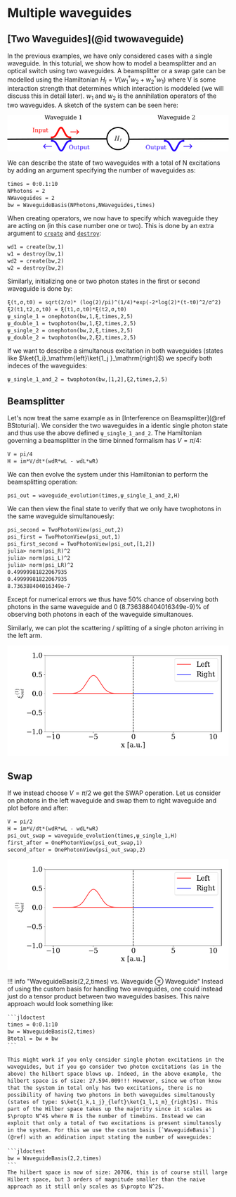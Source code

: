 # Multiple waveguides

## [Two Waveguides](@id twowaveguide)
In the previous examples, we have only considered cases with a single waveguide. In this toturial, we show how to model a beamsplitter and an optical switch using two waveguides. A beamsplitter or a swap gate can be modelled using the Hamiltonian $H_I = V(w_1^\dagger w_2 + w_2^\dagger w_1)$ where V is some interaction strength that determines which interaction is moddeled (we will discuss this in detail later). $w_1$ and $w_2$ is the annihilation operators of the two waveguides. A sketch of the system can be seen here:

![Alt text](twowaveguide.png)


 We can describe the state of two waveguides with a total of N excitations by adding an argument specifying the number of waveguides as:

```jldoctest
times = 0:0.1:10
NPhotons = 2
NWaveguides = 2
bw = WaveguideBasis(NPhotons,NWaveguides,times)
```

When creating operators, we now have to specify which waveguide they are acting on (in this case number one or two). This is done by an extra argument to [`create`](@ref) and [`destroy`](@ref):

```jldoctest
wd1 = create(bw,1)
w1 = destroy(bw,1)
wd2 = create(bw,2) 
w2 = destroy(bw,2)
```

Similarly, initializing one or two photon states in the first or second waveguide is done by:

```jldoctest
ξ(t,σ,t0) = sqrt(2/σ)* (log(2)/pi)^(1/4)*exp(-2*log(2)*(t-t0)^2/σ^2)
ξ2(t1,t2,σ,t0) = ξ(t1,σ,t0)*ξ(t2,σ,t0)
ψ_single_1 = onephoton(bw,1,ξ,times,2,5)
ψ_double_1 = twophoton(bw,1,ξ2,times,2,5)
ψ_single_2 = onephoton(bw,2,ξ,times,2,5)
ψ_double_2 = twophoton(bw,2,ξ2,times,2,5)
```

If we want to describe a simultanous excitation in both waveguides (states like $\ket{1_i}_\mathrm{left}\ket{1_j }_\mathrm{right}$) we specify both indeces of the waveguides:

```jldoctest
ψ_single_1_and_2 = twophoton(bw,[1,2],ξ2,times,2,5)
```

## Beamsplitter
Let's now treat the same example as in [Interference on Beamsplitter](@ref BStoturial). We consider the two waveguides in a identic single photon state and thus use the above defined `ψ_single_1_and_2`. The Hamiltonian governing a beamsplitter in the time binned formalism has $V= \pi/4$:

```jldoctest
V = pi/4
H = im*V/dt*(wdR*wL - wdL*wR)
```

We can then evolve the system under this Hamiltonian to perform the beamsplitting operation:

```jldoctest
psi_out = waveguide_evolution(times,ψ_single_1_and_2,H)
```

We can then view the final state to verify that we only have twophotons in the same waveguide simultanouesly:

```jldoctest
psi_second = TwoPhotonView(psi_out,2)
psi_first = TwoPhotonView(psi_out,1)
psi_first_second = TwoPhotonView(psi_out,[1,2])
julia> norm(psi_R)^2
julia> norm(psi_L)^2
julia> norm(psi_LR)^2
0.49999981822067935
0.49999981822067935
8.736388404016349e-7
```
Except for numerical errors we thus have 50% chance of observing both photons in the same waveguide and 0 (8.736388404016349e-9)% of observing both photons in each of the waveguide simultanoues. 


Similarly, we can plot the scattering / splitting of a single photon arriving in the left arm. 

![Alt text](bs.gif)


## Swap
If we instead choose $V = \pi / 2$ we get the SWAP operation. Let us consider on photons in the left waveguide and swap them to right waveguide and plot before and after:

```jldoctest
V = pi/2
H = im*V/dt*(wdR*wL - wdL*wR)
psi_out_swap = waveguide_evolution(times,ψ_single_1,H)
first_after = OnePhotonView(psi_out_swap,1)
second_after = OnePhotonView(psi_out_swap,2)
```
!["Alt text"](swap.gif)



!!! info "WaveguideBasis(2,2,times) vs. Waveguide $\otimes$ Waveguide"
    Instead of using the custom basis for handling two waveguides, one could instead just do a tensor product between two waveguides basises. This naive approach would look something like:
    
    ```jldoctest
    times = 0:0.1:10
    bw = WaveguideBasis(2,times)
    Btotal = bw ⊗ bw
    ```

    This might work if you only consider single photon excitations in the waveguides, but if you go consider two photon excitations (as in the above) the hilbert space blows up. Indeed, in the above example, the hilbert space is of size: 27.594.009!!! However, since we often know that the system in total only has two excitations, there is no possibility of having two photons in both waveguides simultanously (states of type: $\ket{1_k,1_j}_{left}\ket{1_l,1_m}_{right}$). This part of the Hilber space takes up the majority since it scales as $\propto N^4$ where N is the number of timebins. Instead we can exploit that only a total of two excitations is present simultanosly in the system. For this we use the custom basis [`WaveguideBasis`](@ref) with an addination input stating the number of waveguides:

    ```jldoctest
    bw = WaveguideBasis(2,2,times)
    ```
    The hilbert space is now of size: 20706, this is of course still large Hilbert space, but 3 orders of magnitude smaller than the naive approach as it still only scales as $\propto N^2$. 

